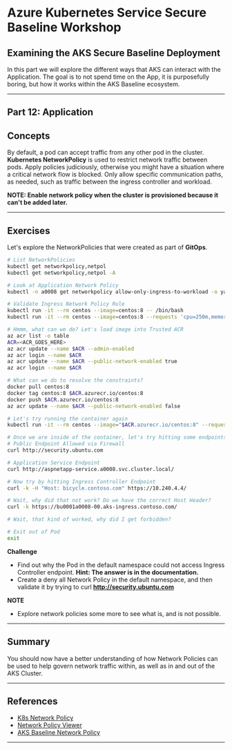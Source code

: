 # Azure Kubernetes Service Secure Baseline Workshop

## Examining the AKS Secure Baseline Deployment

In this part we will explore the different ways that AKS can interact with the Application. The goal is to not spend time on the App, it is purposefully boring, but how it works within the AKS Baseline ecosystem.

---

## Part 12: Application

## Concepts

By default, a pod can accept traffic from any other pod in the cluster. **Kubernetes NetworkPolicy** is used to restrict network traffic between pods. Apply policies judiciously, otherwise you might have a situation where a critical network flow is blocked. Only allow specific communication paths, as needed, such as traffic between the ingress controller and workload.

**NOTE: Enable network policy when the cluster is provisioned because it can't be added later.**

---

## Exercises

Let's explore the NetworkPolicies that were created as part of **GitOps**.

```bash
# List NetworkPolicies
kubectl get networkpolicy,netpol
kubectl get networkpolicy,netpol -A

# Look at Application Network Policy
kubectl -n a0008 get networkpolicy allow-only-ingress-to-workload -o yaml

# Validate Ingress Network Policy Rule
kubectl run -it --rm centos --image=centos:8 -- /bin/bash
kubectl run -it --rm centos --image=centos:8 --requests 'cpu=250m,memory=512Mi' --limits 'cpu=250m,memory=512Mi' -- /bin/bash

# Hmmm, what can we do? Let's load image into Trusted ACR
az acr list -o table
ACR=<ACR_GOES_HERE>
az acr update --name $ACR --admin-enabled
az acr login --name $ACR
az acr update --name $ACR --public-network-enabled true
az acr login --name $ACR

# What can we do to resolve the constraints?
docker pull centos:8
docker tag centos:8 $ACR.azurecr.io/centos:8
docker push $ACR.azurecr.io/centos:8
az acr update --name $ACR --public-network-enabled false

# Let's try running the container again
kubectl run -it --rm centos --image="$ACR.azurecr.io/centos:8" --requests 'cpu=250m,memory=512Mi' --limits 'cpu=250m,memory=512Mi' -- /bin/bash

# Once we are inside of the container, let's try hitting some endpoints to see what we can, and cannot do.
# Public Endpoint Allowed via Firewall
curl http://security.ubuntu.com

# Application Service Endpoint
curl http://aspnetapp-service.a0008.svc.cluster.local/

# Now try by hitting Ingress Controller Endpoint
curl -k -H "Host: bicycle.contoso.com" https://10.240.4.4/

# Wait, why did that not work? Do we have the correct Host Header?
curl -k https://bu0001a0008-00.aks-ingress.contoso.com/

# Wait, that kind of worked, why did I get forbidden?

# Exit out of Pod
exit
```

**Challenge**

- Find out why the Pod in the default namespace could not access Ingress Controller endpoint. **Hint: The answer is in the documentation.**
- Create a deny all Network Policy in the default namespace, and then validate it by trying to curl **http://security.ubuntu.com**

**NOTE**

- Explore network policies some more to see what is, and is not possible.

---

## Summary

You should now have a better understanding of how Network Policies can be used to help govern network traffic within, as well as in and out of the AKS Cluster.

---

## References

- [K8s Network Policy](https://kubernetes.io/docs/concepts/services-networking/network-policies/)
- [Network Policy Viewer](https://orca.tufin.io/netpol/#)
- [AKS Baseline Network Policy](https://docs.microsoft.com/azure/architecture/reference-architectures/containers/aks/secure-baseline-aks#pod-to-pod-traffic)

---
